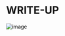 # WRITE-UP

![image](https://github.com/user-attachments/assets/398f5c86-8d75-4d7a-a2f7-4e208d34be95)
